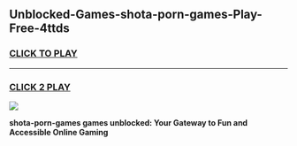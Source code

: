 
## Unblocked-Games-shota-porn-games-Play-Free-4ttds
<h3>
<a href="https://premium76.site?title=shota-porn-games&ref=09A">CLICK TO PLAY</a></h3>
<hr>

<h3>
<a href="https://premium76.site?title=shota-porn-games&ref=09A">CLICK 2 PLAY</a>
  
</h3>

<a href="https://premium76.site?title=shota-porn-games&ref=09A"><img src="https://clearcache.store/games.png"></a>


**shota-porn-games games unblocked: Your Gateway to Fun and Accessible Online Gaming**
